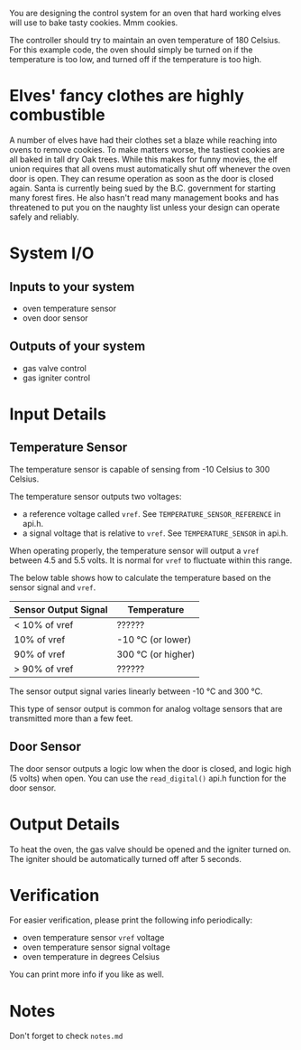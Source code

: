 You are designing the control system for an oven that hard working elves 
will use to bake tasty cookies. Mmm cookies.

The controller should try to maintain an oven temperature of 180 Celsius.
For this example code, the oven should simply be turned on if the 
temperature is too low, and turned off if the temperature is too high.

# Elves' fancy clothes are highly combustible
A number of elves have had their clothes set a blaze while reaching into ovens to 
remove cookies. To make matters worse, the tastiest cookies are all baked in tall
dry Oak trees. While this makes for funny movies, the elf union requires that all
ovens must automatically shut off whenever the oven door is open. They can resume
operation as soon as the door is closed again. Santa is currently being sued by
the B.C. government for starting many forest fires. He also hasn't read many 
management books and has threatened to put you on the naughty list unless your
design can operate safely and reliably.

# System I/O
## Inputs to your system
- oven temperature sensor
- oven door sensor

## Outputs of your system
- gas valve control
- gas igniter control

# Input Details
## Temperature Sensor
The temperature sensor is capable of sensing from -10 Celsius to 300 Celsius.

The temperature sensor outputs two voltages:
* a reference voltage called `vref`. See `TEMPERATURE_SENSOR_REFERENCE` in api.h.
* a signal voltage that is relative to `vref`. See `TEMPERATURE_SENSOR` in api.h.

When operating properly, the temperature sensor will output a `vref` between 4.5 and 5.5 volts.
It is normal for `vref` to fluctuate within this range.

The below table shows how to calculate the temperature based on the sensor signal and `vref`.

| Sensor Output Signal |     Temperature      |
|----------------------|----------------------|
|    < 10% of vref     |        ??????        |
|      10% of vref     | -10 °C (or lower)    |
|      90% of vref     | 300 °C (or higher)   |
|    > 90% of vref     |        ??????        |

The sensor output signal varies linearly between -10 °C and 300 °C.

This type of sensor output is common for analog voltage sensors that are transmitted
more than a few feet.

## Door Sensor
The door sensor outputs a logic low when the door is closed, and logic high (5 volts) when open.
You can use the `read_digital()` api.h function for the door sensor.

# Output Details
To heat the oven, the gas valve should be opened and the igniter turned on.
The igniter should be automatically turned off after 5 seconds.

# Verification
For easier verification, please print the following info periodically:
* oven temperature sensor `vref` voltage
* oven temperature sensor signal voltage
* oven temperature in degrees Celsius

You can print more info if you like as well.

# Notes
Don't forget to check `notes.md`